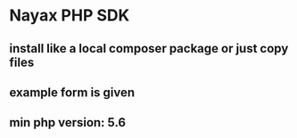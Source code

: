 # Nayax PHP SDK

## install like a local composer package or just copy files

## example form is given 

## min php version: 5.6
